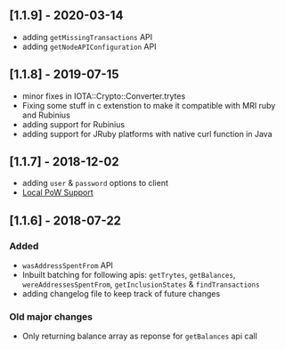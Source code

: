 ## [1.1.9] - 2020-03-14
- adding `getMissingTransactions` API
- adding `getNodeAPIConfiguration` API

## [1.1.8] - 2019-07-15
- minor fixes in IOTA::Crypto::Converter.trytes
- Fixing some stuff in c extenstion to make it compatible with MRI ruby and Rubinius
- adding support for Rubinius
- adding support for JRuby platforms with native curl function in Java

## [1.1.7] - 2018-12-02
- adding `user` & `password` options to client
- [Local PoW Support](https://github.com/vivekmarakana/iota.lib.rb#local-pow-support)

## [1.1.6] - 2018-07-22
### Added
- `wasAddressSpentFrom` API
- Inbuilt batching for following apis: `getTrytes`, `getBalances`, `wereAddressesSpentFrom`, `getInclusionStates` & `findTransactions`
- adding changelog file to keep track of future changes

### Old major changes
- Only returning balance array as reponse for `getBalances` api call
